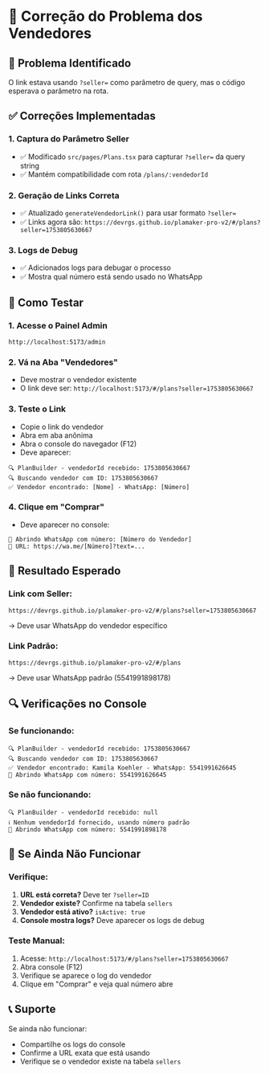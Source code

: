 # 🔧 Correção do Problema dos Vendedores

## 🐛 Problema Identificado
O link estava usando `?seller=` como parâmetro de query, mas o código esperava o parâmetro na rota.

## ✅ Correções Implementadas

### 1. Captura do Parâmetro Seller
- ✅ Modificado `src/pages/Plans.tsx` para capturar `?seller=` da query string
- ✅ Mantém compatibilidade com rota `/plans/:vendedorId`

### 2. Geração de Links Correta
- ✅ Atualizado `generateVendedorLink()` para usar formato `?seller=`
- ✅ Links agora são: `https://devrgs.github.io/plamaker-pro-v2/#/plans?seller=1753805630667`

### 3. Logs de Debug
- ✅ Adicionados logs para debugar o processo
- ✅ Mostra qual número está sendo usado no WhatsApp

## 🧪 Como Testar

### 1. Acesse o Painel Admin
```
http://localhost:5173/admin
```

### 2. Vá na Aba "Vendedores"
- Deve mostrar o vendedor existente
- O link deve ser: `http://localhost:5173/#/plans?seller=1753805630667`

### 3. Teste o Link
- Copie o link do vendedor
- Abra em aba anônima
- Abra o console do navegador (F12)
- Deve aparecer:
```
🔍 PlanBuilder - vendedorId recebido: 1753805630667
🔍 Buscando vendedor com ID: 1753805630667
✅ Vendedor encontrado: [Nome] - WhatsApp: [Número]
```

### 4. Clique em "Comprar"
- Deve aparecer no console:
```
📱 Abrindo WhatsApp com número: [Número do Vendedor]
🔗 URL: https://wa.me/[Número]?text=...
```

## 🎯 Resultado Esperado

### Link com Seller:
```
https://devrgs.github.io/plamaker-pro-v2/#/plans?seller=1753805630667
```
→ Deve usar WhatsApp do vendedor específico

### Link Padrão:
```
https://devrgs.github.io/plamaker-pro-v2/#/plans
```
→ Deve usar WhatsApp padrão (5541991898178)

## 🔍 Verificações no Console

### Se funcionando:
```
🔍 PlanBuilder - vendedorId recebido: 1753805630667
🔍 Buscando vendedor com ID: 1753805630667
✅ Vendedor encontrado: Kamila Koehler - WhatsApp: 5541991626645
📱 Abrindo WhatsApp com número: 5541991626645
```

### Se não funcionando:
```
🔍 PlanBuilder - vendedorId recebido: null
ℹ️ Nenhum vendedorId fornecido, usando número padrão
📱 Abrindo WhatsApp com número: 5541991898178
```

## 🐛 Se Ainda Não Funcionar

### Verifique:
1. **URL está correta?** Deve ter `?seller=ID`
2. **Vendedor existe?** Confirme na tabela `sellers`
3. **Vendedor está ativo?** `isActive: true`
4. **Console mostra logs?** Deve aparecer os logs de debug

### Teste Manual:
1. Acesse: `http://localhost:5173/#/plans?seller=1753805630667`
2. Abra console (F12)
3. Verifique se aparece o log do vendedor
4. Clique em "Comprar" e veja qual número abre

## 📞 Suporte

Se ainda não funcionar:
- Compartilhe os logs do console
- Confirme a URL exata que está usando
- Verifique se o vendedor existe na tabela `sellers`